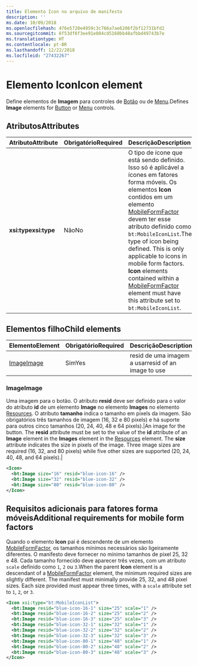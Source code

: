 ```yaml
---
title: Elemento Icon no arquivo de manifesto
description: ''
ms.date: 10/09/2018
ms.openlocfilehash: 476e5720e4959c3c766a7ae6206f2bf12731bfd2
ms.sourcegitcommit: 6f53df6f3ee91e084cd5160bb48afbbd49743b7e
ms.translationtype: HT
ms.contentlocale: pt-BR
ms.lasthandoff: 12/22/2018
ms.locfileid: "27432267"
---
```

# <a name="icon-element"></a><span data-ttu-id="e6935-102">Elemento Icon</span><span class="sxs-lookup"><span data-stu-id="e6935-102">Icon element</span></span>

<span data-ttu-id="e6935-103">Define elementos de **Imagem** para controles de [Botão](control.md#button-control) ou de [Menu](control.md#menu-dropdown-button-controls).</span><span class="sxs-lookup"><span data-stu-id="e6935-103">Defines **Image** elements for [Button](control.md#button-control) or [Menu](control.md#menu-dropdown-button-controls) controls.</span></span>

## <a name="attributes"></a><span data-ttu-id="e6935-104">Atributos</span><span class="sxs-lookup"><span data-stu-id="e6935-104">Attributes</span></span>

|  <span data-ttu-id="e6935-105">Atributo</span><span class="sxs-lookup"><span data-stu-id="e6935-105">Attribute</span></span>  |  <span data-ttu-id="e6935-106">Obrigatório</span><span class="sxs-lookup"><span data-stu-id="e6935-106">Required</span></span>  |  <span data-ttu-id="e6935-107">Descrição</span><span class="sxs-lookup"><span data-stu-id="e6935-107">Description</span></span>  |
|:-----|:-----|:-----|
|  <span data-ttu-id="e6935-108">**xsi:type**</span><span class="sxs-lookup"><span data-stu-id="e6935-108">**xsi:type**</span></span>  |  <span data-ttu-id="e6935-109">Não</span><span class="sxs-lookup"><span data-stu-id="e6935-109">No</span></span>  | <span data-ttu-id="e6935-p101">O tipo de ícone que está sendo definido. Isso só é aplicável a ícones em fatores forma móveis. Os elementos **Icon** contidos em um elemento [MobileFormFactor](mobileformfactor.md) devem ter esse atributo definido como `bt:MobileIconList`.</span><span class="sxs-lookup"><span data-stu-id="e6935-p101">The type of icon being defined. This is only applicable to icons in mobile form factors. **Icon** elements contained within a [MobileFormFactor](mobileformfactor.md) element must have this attribute set to `bt:MobileIconList`.</span></span> |

## <a name="child-elements"></a><span data-ttu-id="e6935-113">Elementos filho</span><span class="sxs-lookup"><span data-stu-id="e6935-113">Child elements</span></span>

|  <span data-ttu-id="e6935-114">Elemento</span><span class="sxs-lookup"><span data-stu-id="e6935-114">Element</span></span> |  <span data-ttu-id="e6935-115">Obrigatório</span><span class="sxs-lookup"><span data-stu-id="e6935-115">Required</span></span>  |  <span data-ttu-id="e6935-116">Descrição</span><span class="sxs-lookup"><span data-stu-id="e6935-116">Description</span></span>  |
|:-----|:-----|:-----|
|  [<span data-ttu-id="e6935-117">Image</span><span class="sxs-lookup"><span data-stu-id="e6935-117">Image</span></span>](#image)        | <span data-ttu-id="e6935-118">Sim</span><span class="sxs-lookup"><span data-stu-id="e6935-118">Yes</span></span> |   <span data-ttu-id="e6935-119">resid de uma imagem a usar</span><span class="sxs-lookup"><span data-stu-id="e6935-119">resid of an image to use</span></span>         |

### <a name="image"></a><span data-ttu-id="e6935-120">Image</span><span class="sxs-lookup"><span data-stu-id="e6935-120">Image</span></span>

<span data-ttu-id="e6935-p102">Uma imagem para o botão. O atributo **resid** deve ser definido para o valor do atributo **id** de um elemento **Image** no elemento **Images** no elemento [Resources](resources.md). O atributo **tamanho** indica o tamanho em pixels da imagem. São obrigatórios três tamanhos de imagem (16, 32 e 80 pixels) e há suporte para outros cinco tamanhos (20, 24, 40, 48 e 64 pixels).|</span><span class="sxs-lookup"><span data-stu-id="e6935-p102">An image for the button. The  **resid** attribute must be set to the value of the **id** attribute of an **Image** element in the **Images** element in the [Resources](resources.md) element. The **size** attribute indicates the size in pixels of the image. Three image sizes are required (16, 32, and 80 pixels) while five other sizes are supported (20, 24, 40, 48, and 64 pixels).|</span></span>

```xml
<Icon>
  <bt:Image size="16" resid="blue-icon-16" />
  <bt:Image size="32" resid="blue-icon-32" />
  <bt:Image size="80" resid="blue-icon-80" />
</Icon>
```

## <a name="additional-requirements-for-mobile-form-factors"></a><span data-ttu-id="e6935-125">Requisitos adicionais para fatores forma móveis</span><span class="sxs-lookup"><span data-stu-id="e6935-125">Additional requirements for mobile form factors</span></span>

<span data-ttu-id="e6935-p103">Quando o elemento **Icon** pai é descendente de um elemento [MobileFormFactor](mobileformfactor.md), os tamanhos mínimos necessários são ligeiramente diferentes. O manifesto deve fornecer no mínimo tamanhos de pixel 25, 32 e 48. Cada tamanho fornecido deve aparecer três vezes, com um atributo `scale` definido como `1`, `2` ou `3`.</span><span class="sxs-lookup"><span data-stu-id="e6935-p103">When the parent **Icon** element is a descendant of a [MobileFormFactor](mobileformfactor.md) element, the minimum required sizes are slightly different. The manifest must minimally provide 25, 32, and 48 pixel sizes. Each size provided must appear three times, with a `scale` attribute set to `1`, `2`, or `3`.</span></span>

```xml
<Icon xsi:type="bt:MobileIconList">
  <bt:Image resid="blue-icon-16-1" size="25" scale="1" />
  <bt:Image resid="blue-icon-16-2" size="25" scale="2" />
  <bt:Image resid="blue-icon-16-3" size="25" scale="3" />
  <bt:Image resid="blue-icon-32-1" size="32" scale="1" />
  <bt:Image resid="blue-icon-32-2" size="32" scale="2" />
  <bt:Image resid="blue-icon-32-3" size="32" scale="3" />
  <bt:Image resid="blue-icon-80-1" size="48" scale="1" />
  <bt:Image resid="blue-icon-80-2" size="48" scale="2" />
  <bt:Image resid="blue-icon-80-3" size="48" scale="3" />
</Icon>
```